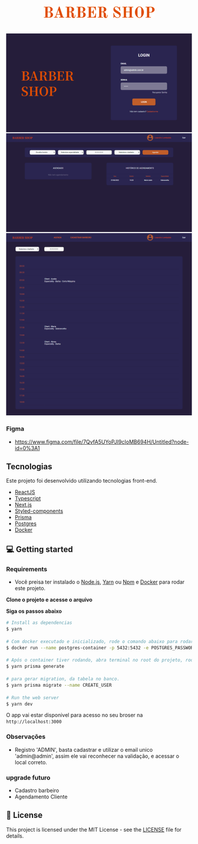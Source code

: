 <p align="center">
  <img src="https://github.com/leandrobarbon/clickbeard_leandro_lombaldo/blob/main/public/assets/BARBER%20SHOP.png"/>
</p>

#
<img src="https://github.com/leandrobarbon/clickbeard_leandro_lombaldo/blob/main/public/assets/barbershop-raiz.png" />
<img src="https://github.com/leandrobarbon/clickbeard_leandro_lombaldo/blob/main/public/assets/barbershop-home.png" />
<img src="https://github.com/leandrobarbon/clickbeard_leandro_lombaldo/blob/main/public/assets/barbershop-admin.png" />


### Figma

 - https://www.figma.com/file/7QvfA5UYoPJI9cIoMB694H/Untitled?node-id=0%3A1

## Tecnologias

Este projeto foi desenvolvido utilizando tecnologias front-end.


- [ReactJS](https://reactjs.org/)
- [Typescript](https://www.typescriptlang.org/)
- [Next.js](https://nextjs.org/)
- [Styled-components](https://styled-components.com/)
- [Prisma](https://www.prisma.io/)
- [Postgres](https://www.postgresql.org/)
- [Docker](https://www.docker.com/)



## 💻 Getting started

### Requirements

- Você preisa ter instalado o [Node.js](https://nodejs.org/en/download/), [Yarn](https://yarnpkg.com/) ou [Npm](https://docs.npmjs.com/cli/v6/commands/npm-install) e [Docker](https://www.docker.com/) para rodar este projeto.

**Clone o projeto e acesse o arquivo**


**Siga os passos abaixo**

```bash
# Install as dependencias
$ yarn

# Com docker executado e inicializado, rode o comando abaixo para rodar um container docker com um imagem postgres dentro dele.
$ docker run --name postgres-container -p 5432:5432 -e POSTGRES_PASSWORD=docker -e POSTGRES_USER=docker -d postgres

# Após o container tiver rodando, abra terminal no root do projeto, rodar comando, isso vai configurar prisma dentro do projeto.
$ yarn prisma generate

# para gerar migration, da tabela no banco.
$ yarn prisma migrate --name CREATE_USER

# Run the web server
$ yarn dev
```

O app vai estar disponivel para acesso no seu broser na `http://localhost:3000`

### Observações

- Registro 'ADMIN', basta cadastrar e utilizar o email unico 'admin@admin', assim ele vai reconhecer na validação, e acessar o local correto.


### upgrade futuro

- Cadastro barbeiro
- Agendamento Cliente


## 📝 License

This project is licensed under the MIT License - see the [LICENSE](LICENSE) file for details.
